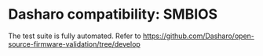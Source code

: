 # Dasharo compatibility: SMBIOS

The test suite is fully automated. Refer to https://github.com/Dasharo/open-source-firmware-validation/tree/develop
